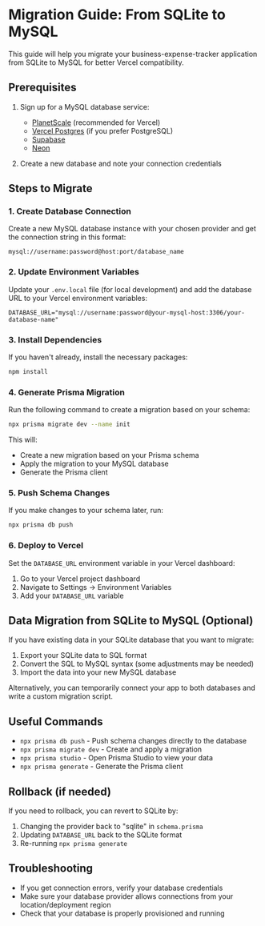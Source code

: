 # Migration Guide: From SQLite to MySQL

This guide will help you migrate your business-expense-tracker application from SQLite to MySQL for better Vercel compatibility.

## Prerequisites

1. Sign up for a MySQL database service:
   - [PlanetScale](https://planetscale.com) (recommended for Vercel)
   - [Vercel Postgres](https://vercel.com/docs/storage/vercel-postgres) (if you prefer PostgreSQL)
   - [Supabase](https://supabase.com)
   - [Neon](https://neon.tech)

2. Create a new database and note your connection credentials

## Steps to Migrate

### 1. Create Database Connection

Create a new MySQL database instance with your chosen provider and get the connection string in this format:
```
mysql://username:password@host:port/database_name
```

### 2. Update Environment Variables

Update your `.env.local` file (for local development) and add the database URL to your Vercel environment variables:

```
DATABASE_URL="mysql://username:password@your-mysql-host:3306/your-database-name"
```

### 3. Install Dependencies

If you haven't already, install the necessary packages:

```bash
npm install
```

### 4. Generate Prisma Migration

Run the following command to create a migration based on your schema:

```bash
npx prisma migrate dev --name init
```

This will:
- Create a new migration based on your Prisma schema
- Apply the migration to your MySQL database
- Generate the Prisma client

### 5. Push Schema Changes

If you make changes to your schema later, run:

```bash
npx prisma db push
```

### 6. Deploy to Vercel

Set the `DATABASE_URL` environment variable in your Vercel dashboard:
1. Go to your Vercel project dashboard
2. Navigate to Settings → Environment Variables
3. Add your `DATABASE_URL` variable

## Data Migration from SQLite to MySQL (Optional)

If you have existing data in your SQLite database that you want to migrate:

1. Export your SQLite data to SQL format
2. Convert the SQL to MySQL syntax (some adjustments may be needed)
3. Import the data into your new MySQL database

Alternatively, you can temporarily connect your app to both databases and write a custom migration script.

## Useful Commands

- `npx prisma db push` - Push schema changes directly to the database
- `npx prisma migrate dev` - Create and apply a migration
- `npx prisma studio` - Open Prisma Studio to view your data
- `npx prisma generate` - Generate the Prisma client

## Rollback (if needed)

If you need to rollback, you can revert to SQLite by:
1. Changing the provider back to "sqlite" in `schema.prisma`
2. Updating `DATABASE_URL` back to the SQLite format
3. Re-running `npx prisma generate`

## Troubleshooting

- If you get connection errors, verify your database credentials
- Make sure your database provider allows connections from your location/deployment region
- Check that your database is properly provisioned and running